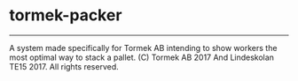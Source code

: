 # tormek-packer
***
A system made specifically for Tormek AB intending to show workers the most optimal way to stack a pallet.
(C) Tormek AB 2017 And Lindeskolan TE15 2017. All rights reserved.
